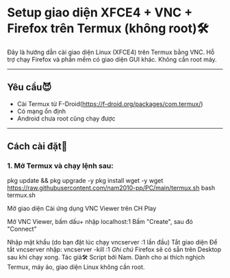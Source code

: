 # Setup giao diện XFCE4 + VNC + Firefox trên Termux (không root)🛠️

Đây là hướng dẫn cài giao diện Linux (XFCE4) trên Termux bằng VNC. Hỗ trợ chạy Firefox và phần mềm có giao diện GUI khác. Không cần root máy.

---

## Yêu cầu😈

- Cài Termux từ F-Droid(https://f-droid.org/packages/com.termux/)
- Có mạng ổn định
- Android chưa root cũng chạy được

---

## Cách cài đặt👻

### 1. Mở Termux và chạy lệnh sau:

pkg update && pkg upgrade -y
pkg install wget -y
wget https://raw.githubusercontent.com/nam2010-pp/PC/main/termux.sh
bash termux.sh

Mở giao diện
Cài ứng dụng VNC Viewer trên CH Play

Mở VNC Viewer, bấm dấu+ nhập localhost:1
Bấm "Create", sau đó "Connect"

Nhập mật khẩu (do bạn đặt lúc chạy vncserver :1 lần đầu)
Tắt giao diện
Để tắt vncserver nhập:     vncserver -kill :1
*Ghi chú*
Firefox sẽ có sẵn trên Desktop sau khi chạy xong.
Tác giả🛠️
Script bởi Nam.
Dành cho ai thích nghịch Termux, máy ảo, giao diện Linux không cần root.
